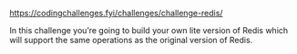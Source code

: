 https://codingchallenges.fyi/challenges/challenge-redis/

In this challenge you’re going to build your own lite version of Redis which will support the same operations as the original version of Redis.